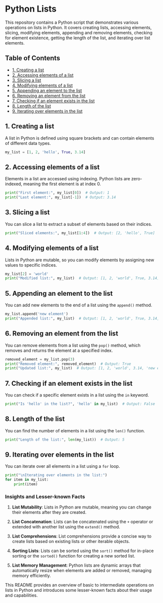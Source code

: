 
# Python Lists

This repository contains a Python script that demonstrates various operations on lists in Python. It covers creating lists, accessing elements, slicing, modifying elements, appending and removing elements, checking for element existence, getting the length of the list, and iterating over list elements.

## Table of Contents

- [1. Creating a list](#1-creating-a-list)
- [2. Accessing elements of a list](#2-accessing-elements-of-a-list)
- [3. Slicing a list](#3-slicing-a-list)
- [4. Modifying elements of a list](#4-modifying-elements-of-a-list)
- [5. Appending an element to the list](#5-appending-an-element-to-the-list)
- [6. Removing an element from the list](#6-removing-an-element-from-the-list)
- [7. Checking if an element exists in the list](#7-checking-if-an-element-exists-in-the-list)
- [8. Length of the list](#8-length-of-the-list)
- [9. Iterating over elements in the list](#9-iterating-over-elements-in-the-list)

## 1. Creating a list

A list in Python is defined using square brackets and can contain elements of different data types.

```python
my_list = [1, 2, 'hello', True, 3.14]
```

## 2. Accessing elements of a list

Elements in a list are accessed using indexing. Python lists are zero-indexed, meaning the first element is at index 0.

```python
print("First element:", my_list[0])  # Output: 1
print("Last element:", my_list[-1])  # Output: 3.14
```

## 3. Slicing a list

You can slice a list to extract a subset of elements based on their indices.

```python
print("Sliced elements:", my_list[1:4])  # Output: [2, 'hello', True]
```

## 4. Modifying elements of a list

Lists in Python are mutable, so you can modify elements by assigning new values to specific indices.

```python
my_list[2] = 'world'
print("Modified list:", my_list)  # Output: [1, 2, 'world', True, 3.14]
```

## 5. Appending an element to the list

You can add new elements to the end of a list using the `append()` method.

```python
my_list.append('new element')
print("Appended list:", my_list)  # Output: [1, 2, 'world', True, 3.14, 'new element']
```

## 6. Removing an element from the list

You can remove elements from a list using the `pop()` method, which removes and returns the element at a specified index.

```python
removed_element = my_list.pop(3)
print("Removed element:", removed_element)  # Output: True
print("Updated list:", my_list)  # Output: [1, 2, 'world', 3.14, 'new element']
```

## 7. Checking if an element exists in the list

You can check if a specific element exists in a list using the `in` keyword.

```python
print("Is 'hello' in the list?", 'hello' in my_list)  # Output: False
```

## 8. Length of the list

You can find the number of elements in a list using the `len()` function.

```python
print("Length of the list:", len(my_list))  # Output: 5
```

## 9. Iterating over elements in the list

You can iterate over all elements in a list using a `for` loop.

```python
print("\nIterating over elements in the list:")
for item in my_list:
    print(item)
```

### Insights and Lesser-known Facts

1. **List Mutability**: Lists in Python are mutable, meaning you can change their elements after they are created.
   
2. **List Concatenation**: Lists can be concatenated using the `+` operator or extended with another list using the `extend()` method.

3. **List Comprehensions**: List comprehensions provide a concise way to create lists based on existing lists or other iterable objects.

4. **Sorting Lists**: Lists can be sorted using the `sort()` method for in-place sorting or the `sorted()` function for creating a new sorted list.

5. **List Memory Management**: Python lists are dynamic arrays that automatically resize when elements are added or removed, managing memory efficiently.

This README provides an overview of basic to intermediate operations on lists in Python and introduces some lesser-known facts about their usage and capabilities.
